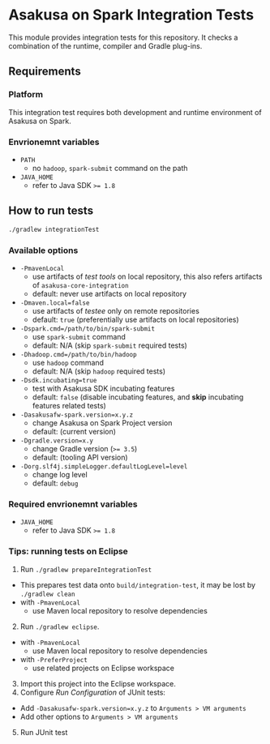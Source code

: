 # Asakusa on Spark Integration Tests

This module provides integration tests for this repository. It checks a combination of the runtime, compiler and Gradle plug-ins.

## Requirements

### Platform

This integration test requires both development and runtime environment of Asakusa on Spark.

### Envrionemnt variables

* `PATH`
  * no `hadoop`, `spark-submit` command on the path
* `JAVA_HOME`
  * refer to Java SDK `>= 1.8`

## How to run tests

```sh
./gradlew integrationTest
```

### Available options

* `-PmavenLocal`
  * use artifacts of *test tools* on local repository, this also refers artifacts of `asakusa-core-integration`
  * default: never use artifacts on local repository
* `-Dmaven.local=false`
  * use artifacts of *testee* only on remote repositories
  * default: `true` (preferentially use artifacts on local repositories)
* `-Dspark.cmd=/path/to/bin/spark-submit`
  * use `spark-submit` command
  * default: N/A (skip `spark-submit` required tests)
* `-Dhadoop.cmd=/path/to/bin/hadoop`
  * use `hadoop` command
  * default: N/A (skip `hadoop` required tests)
* `-Dsdk.incubating=true`
  * test with Asakusa SDK incubating features
  * default: `false` (disable incubating features, and **skip** incubating features related tests)
* `-Dasakusafw-spark.version=x.y.z`
  * change Asakusa on Spark Project version
  * default: (current version)
* `-Dgradle.version=x.y`
  * change Gradle version (`>= 3.5`)
  * default: (tooling API version)
* `-Dorg.slf4j.simpleLogger.defaultLogLevel=level`
  * change log level
  * default: `debug`

### Required envrionemnt variables

* `JAVA_HOME`
  * refer to Java SDK `>= 1.8`

### Tips: running tests on Eclipse

1. Run `./gradlew prepareIntegrationTest`
  * This prepares test data onto `build/integration-test`, it may be lost by `./gradlew clean`
  * with `-PmavenLocal`
    * use Maven local repository to resolve dependencies
2. Run `./gradlew eclipse`.
  * with `-PmavenLocal`
    * use Maven local repository to resolve dependencies
  * with `-PreferProject`
    * use related projects on Eclipse workspace
3. Import this project into the Eclipse workspace.
4. Configure *Run Configuration* of JUnit tests:
  * Add `-Dasakusafw-spark.version=x.y.z` to `Arguments > VM arguments`
  * Add other options to `Arguments > VM arguments`
5. Run JUnit test

